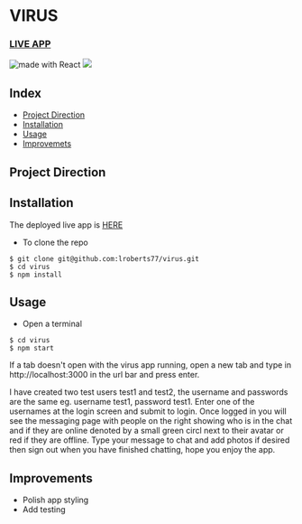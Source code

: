 # VIRUS
### [LIVE APP](https://virus2.netlify.app/)
<div>
<img src="https://img.shields.io/badge/made%20with-React-green.svg?logo=react&colorA=000000&colorB=be33ff" alt="made with React" />
<img src="https://api.netlify.com/api/v1/badges/b804b10a-4a90-45f2-8148-166826a9f41b/deploy-status" />
</div>

## Index
* [Project Direction](#Project)
* [Installation](#Install)
* [Usage](#Usage)
* [Improvemets](#Improvements)

## <a name="Project">Project Direction</a>

## <a name="Install">Installation</a>
The deployed live app is [HERE](https://virus2.netlify.app/)

* To clone the repo
```shell
$ git clone git@github.com:lroberts77/virus.git
$ cd virus
$ npm install
```

## <a name="Usage">Usage</a>
* Open a terminal
```shell
$ cd virus
$ npm start
```
If a tab doesn't open with the virus app running, open a new tab and type in http://localhost:3000 in the url bar and press enter.

I have created two test users test1 and test2, the username and passwords are the same eg. username test1, password test1. Enter one of the usernames at the login screen and submit to login. Once logged in you will see the messaging page with people on the right showing who is in the chat and if they are online denoted by a small green circl next to their avatar or red if they are offline. Type your message to chat and add photos if desired then sign out when you have finished chatting, hope you enjoy the app.

## <a name="Improvements">Improvements</a>
* Polish app styling
* Add testing
